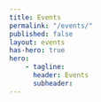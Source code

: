 ```yaml
---
title: Events
permalink: "/events/"
published: false
layout: events
has-hero: true
hero:
    - tagline:
      header: Events
      subheader:
---
```

